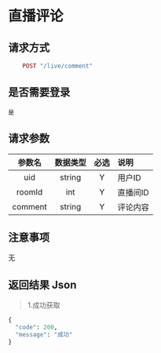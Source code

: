 # 直播评论

## 请求方式 ##
```ruby
    POST "/live/comment"
```
## 是否需要登录 ##
    是

## 请求参数 ##

参数名|数据类型|必选|说明
:------:|:------:|:------:|:------
uid|string|Y|用户ID
roomId|int|Y|直播间ID
comment|string|Y|评论内容

## 注意事项 ##
   无

## 返回结果 Json ##
>1.成功获取
```python
{
  "code": 200,
  "message": "成功"
}
```
